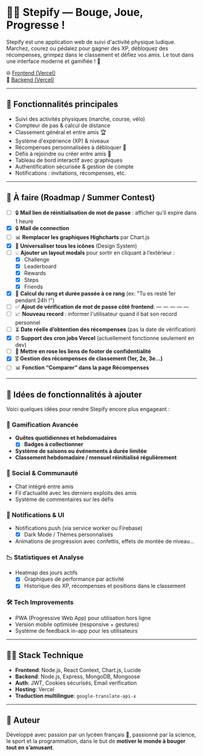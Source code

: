 # 🏃‍♂️ Stepify — Bouge, Joue, Progresse !

Stepify est une application web de suivi d'activité physique ludique. Marchez, courez ou pédalez pour gagner des XP, débloquez des récompenses, grimpez dans le classement et défiez vos amis. Le tout dans une interface moderne et gamifiée ! 🚀

🌐 [Frontend (Vercel)](https://step-ify.vercel.app)  
🔗 [Backend (Vercel)](https://stepify-backend.vercel.app)

---

## 📌 Fonctionnalités principales

- Suivi des activités physiques (marche, course, vélo)
- Compteur de pas & calcul de distance
- Classement général et entre amis 🏆
- Système d'expérience (XP) & niveaux
- Récompenses personnalisées à débloquer 🎁
- Défis à rejoindre ou créer entre amis 💪
- Tableau de bord interactif avec graphiques
- Authentification sécurisée & gestion de compte
- Notifications : invitations, récompenses, etc.

---

## 🔧 À faire (Roadmap / Summer Contest)

- [ ] 🔒 **Mail lien de réinitialisation de mot de passe** : afficher qu’il expire dans 1 heure
- [x] 🔒 **Mail de connection**
- [ ] 📊 **Remplacer les graphiques Highcharts** par Chart.js
- [x] 🧩 **Universaliser tous les icônes** (Design System)
- [ ] 💡 **Ajouter un layout modals** pour sortir en cliquant à l’extérieur :
  - [x] Challenge
  - [x] Leaderboard
  - [x] Rewards
  - [x] Steps
  - [x] Friends
- [x] 🏅 **Calcul du rang et durée passée à ce rang** (ex: "Tu es resté 1er pendant 24h !")
- [ ] ✅ **Ajout de vérification de mot de passe côté frontend**: — — — — —
- [ ] 📈 **Nouveau record** : informer l'utilisateur quand il bat son record personnel
- [ ] ⏳ **Date réelle d’obtention des récompenses** (pas la date de vérification)
- [x] ⏰ **Support des cron jobs Vercel** (actuellement fonctionne seulement en dev)
- [ ] 🎨 **Mettre en rose les liens de footer de confidentialité**
- [x] 🎖️ **Gestion des récompenses de classement (1er, 2e, 3e...)**
- [ ] 📊 **Fonction “Comparer” dans la page Récompenses**

---

## 🌱 Idées de fonctionnalités à ajouter

Voici quelques idées pour rendre Stepify encore plus engageant :

### 🎯 Gamification Avancée
- **Quêtes quotidiennes et hebdomadaires**
  - [x] **Badges à collectionner**
- **Système de saisons ou événements à durée limitée**
- **Classement hebdomadaire / mensuel réinitialisé régulièrement**

### 💬 Social & Communauté
- Chat intégré entre amis
- Fil d’actualité avec les derniers exploits des amis
- Système de commentaires sur les défis

### 📱 Notifications & UI
- Notifications push (via service worker ou Firebase)
  - [x] Dark Mode / Thèmes personnalisés
- Animations de progression avec confettis, effets de montée de niveau…

### 📉 Statistiques et Analyse
- Heatmap des jours actifs
  - [x] Graphiques de performance par activité
  - [x] Historique des XP, récompenses et positions dans le classement

### 🛠 Tech Improvements
- PWA (Progressive Web App) pour utilisation hors ligne
- Version mobile optimisée (responsive + gestures)
- Système de feedback in-app pour les utilisateurs

---

## 🧑‍💻 Stack Technique

- **Frontend**: Node.js, React Context, Chart.js, Lucide
- **Backend**: Node.js, Express, MongoDB, Mongoose
- **Auth**: JWT, Cookies sécurisés, Email verification
- **Hosting**: Vercel
- **Traduction multilingue**: `google-translate-api-x`

---

## 🧠 Auteur

Développé avec passion par un lycéen français 🧪, passionné par la science, le sport et la programmation, dans le but de **motiver le monde à bouger tout en s’amusant**.